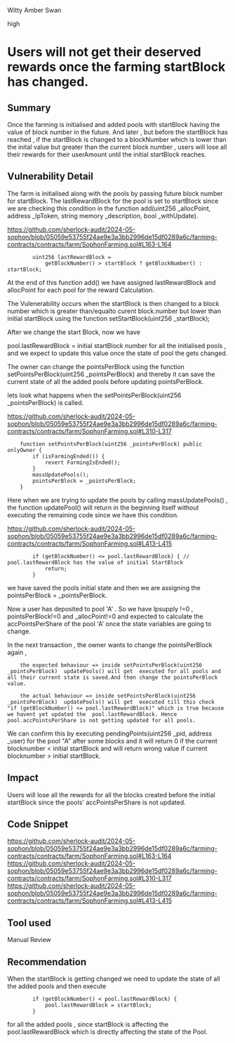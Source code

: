 Witty Amber Swan

high

# Users will not get their deserved rewards once the farming startBlock has changed.

## Summary

Once the farming is initialised and added pools with startBlock having the value of block number in the future.
And later , but before the  startBlock has reached , if the startBlock is changed to a blockNumber which is lower than the inital value but greater than the current block number , users will lose all their rewards for their userAmount until the initial startBlock reaches.


## Vulnerability Detail

The farm is initialised along with the pools by passing future block number for startBlock.
The lastRewardBlock for the pool is set to startBlock since we are checking this condition in the function  add(uint256 _allocPoint, address _lpToken, string memory _description, bool _withUpdate).

https://github.com/sherlock-audit/2024-05-sophon/blob/05059e53755f24ae9e3a3bb2996de15df0289a6c/farming-contracts/contracts/farm/SophonFarming.sol#L163-L164
```solidity
        uint256 lastRewardBlock =
            getBlockNumber() > startBlock ? getBlockNumber() : startBlock;
```

At the end of this function add() we have assigned lastRewardBlock and allocPoint for each pool for the reward Calculation.

The Vulenerability occurs when the startBlock is then changed to a block number which is greater than/equalto  curent block.number but lower than initial startBlock using  the function setStartBlock(uint256 _startBlock);

After we change the start Block, now we have 

pool.lastRewardBlock = initial startBlock number for all the initialised pools ,  and we expect to update this value once the state of pool the gets changed.

The owner can change the pointsPerBlock  using the function setPointsPerBlock(uint256 _pointsPerBlock) and thereby it can save the current state of all the added pools before updating pointsPerBlock.

lets look what happens when the  setPointsPerBlock(uint256 _pointsPerBlock) is called.

https://github.com/sherlock-audit/2024-05-sophon/blob/05059e53755f24ae9e3a3bb2996de15df0289a6c/farming-contracts/contracts/farm/SophonFarming.sol#L310-L317
```solidity
    function setPointsPerBlock(uint256 _pointsPerBlock) public onlyOwner {
        if (isFarmingEnded()) {
            revert FarmingIsEnded();
        }
        massUpdatePools();
        pointsPerBlock = _pointsPerBlock;
    }
```

Here when we are trying to update the pools by calling massUpdatePools() , the function  updatePool() will return in the beginning itself without executing the remaining code since we have this condition.

https://github.com/sherlock-audit/2024-05-sophon/blob/05059e53755f24ae9e3a3bb2996de15df0289a6c/farming-contracts/contracts/farm/SophonFarming.sol#L413-L415
```solidity
        if (getBlockNumber() <= pool.lastRewardBlock) { // pool.lastRewardBlock has the value of initial StartBlock
            return;
        }
```

we have saved the pools initial state and then  we are  assigning the pointsPerBlock = _pointsPerBlock.

Now a user has deposited to pool 'A' . So  we have lpsupply !=0 , pointsPerBlock!=0  and _allocPoint!=0 and expected to calculate the accPointsPerShare of the pool 'A' once the state variables are going to change.

In the next transaction ,  the owner wants to change the pointsPerBlock again ,  
```solidity
    the expected behaviour => inside setPointsPerBlock(uint256 _pointsPerBlock)  updatePools() will get  executed for all pools and all their current state is saved.And then change the pointsPerBlock value.

    the actual behaviour => inside setPointsPerBlock(uint256 _pointsPerBlock)  updatePools() will get  executed till this check  "if (getBlockNumber() <= pool.lastRewardBlock)" which is true because we havent yet updated the  pool.lastRewardBlock. Hence  pool.accPointsPerShare is not getting updated for all pools.
```

We can confirm this by executing pendingPoints(uint256 _pid, address _user) for the pool "A"  after some blocks and it will return 0 if the current blocknumber < initial startBlock and will return wrong value if current blocknumber > initial startBlock.


## Impact


Users will lose all the rewards for all the blocks created before the initial startBlock since the pools' accPointsPerShare is not updated.


## Code Snippet
https://github.com/sherlock-audit/2024-05-sophon/blob/05059e53755f24ae9e3a3bb2996de15df0289a6c/farming-contracts/contracts/farm/SophonFarming.sol#L163-L164
https://github.com/sherlock-audit/2024-05-sophon/blob/05059e53755f24ae9e3a3bb2996de15df0289a6c/farming-contracts/contracts/farm/SophonFarming.sol#L310-L317
https://github.com/sherlock-audit/2024-05-sophon/blob/05059e53755f24ae9e3a3bb2996de15df0289a6c/farming-contracts/contracts/farm/SophonFarming.sol#L413-L415

## Tool used

Manual Review

## Recommendation

When the startBlock is getting changed we need to update the state of all the added pools and then execute 
```solidity
        if (getBlockNumber() < pool.lastRewardBlock) {
            pool.lastRewardBlock = startBlock;
        }
```
for all the added pools , since startBlock is affecting the  pool.lastRewardBlock which is directly affecting the state of the Pool.
